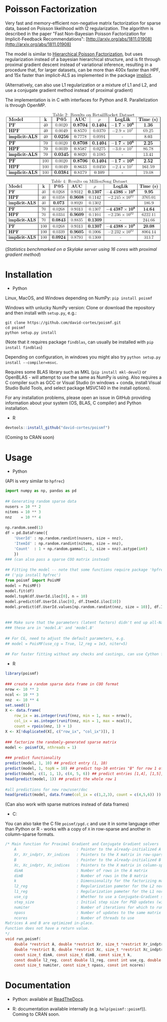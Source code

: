 # Poisson Factorization

Very fast and memory-efficient non-negative matrix factorization for sparse data, based on Poisson likelihood with l2 regularization. The algorithm is described in the paper "Fast Non-Bayesian Poisson Factorization for Implicit-Feedback Recommendations":
[http://arxiv.org/abs/1811.01908](http://arxiv.org/abs/1811.01908)

The model is similar to [Hierarchical Poisson Factorization](https://arxiv.org/abs/1311.1704), but uses regularization instead of a bayesian hierarchical structure, and is fit through proximal gradient descent instead of variational inference, resulting in a procedure that, for larger datasets, can be more than 400x faster than HPF, and 15x faster than implicit-ALS as implemented in the package [implicit](https://github.com/benfred/implicit).

(Alternatively, can also use L1 regularization or a mixture of L1 and L2, and use a conjugate gradient method instead of proximal gradient)

The implementation is in C with interfaces for Python and R. Parallelization is through OpenMP.

![image](tables/rr_table.png "retailrocket")
![image](tables/ms_table.png "millionsong")

(_Statistics benchmarked on a Skylake server using 16 cores with proximal gradient method_)

# Installation

* Python

Linux, MacOS, and Windows depending on NumPy:
```pip install poismf```


Windows with unlucky NumPy version:
Clone or download the repository and then install with `setup.py`, e.g.:

```
git clone https://github.com/david-cortes/poismf.git
cd poismf
python setup.py install
```
(Note that it requires package `findblas`, can usually be installed with `pip install findblas`)

Depending on configuration, in windows you might also try ```python setup.py install --compiler=msvc```.


Requires some BLAS library such as MKL (`pip install mkl-devel`) or OpenBLAS - will attempt to use the same as NumPy is using. Also requires a C compiler such as GCC or Visual Studio (in windows + conda, install Visual Studio Build Tools, and select package MSVC140 in the install options).

For any installation problems, please open an issue in GitHub providing information about your system (OS, BLAS, C compiler) and Python installation.

* R
```r
devtools::install_github("david-cortes/poismf")
```
(Coming to CRAN soon)

# Usage

* Python

(API is very similar to `hpfrec`)
```python
import numpy as np, pandas as pd

## Generating random sparse data
nusers = 10 ** 2
nitems = 10 ** 3
nnz    = 10 ** 4

np.random.seed(1)
df = pd.DataFrame({
	'UserId' : np.random.randint(nusers, size = nnz),
	'ItemId' : np.random.randint(nitems, size = nnz),
	'Count'  : 1 + np.random.gamma(1, 1, size = nnz).astype(int)
	})
### (can also pass a sparse COO matrix instead)

## Fitting the model -- note that some functions require package 'hpfrec'
## ('pip install hpfrec')
from poismf import PoisMF
model = PoisMF()
model.fit(df)
model.topN(df.UserId.iloc[0], n = 10)
model.predict(df.UserId.iloc[0], df.ItemId.iloc[10])
model.predict(df.UserId.values[np.random.randint(nnz, size = 10)], df.ItemId.values[np.random.randint(nnz, size = 10)])


### Make sure that the parameters (latent factors) didn't end up all-NaN or all-zeros,
### these are in 'model.A' and 'model.B'

## For CG, need to adjust the default parameters, e.g.
## model = PoisMF(use_cg = True, l2_reg = 1e3, niter=5)

## For faster fitting without any checks and castings, can use Cython function directly too
```

* R

```r
library(poismf)

### create a random sparse data frame in COO format
nrow <- 10 ** 2
ncol <- 10 ** 3
nnz  <- 10 ** 4
set.seed(1)
X <- data.frame(
    row_ix = as.integer(runif(nnz, min = 1, max = nrow)),
    col_ix = as.integer(runif(nnz, min = 1, max = ncol)),
    count = rpois(nnz, 1) + 1)
X <- X[!duplicated(X[, c("row_ix", "col_ix")]), ]

### factorize the randomly-generated sparse matrix
model <- poismf(X, nthreads = 1)

### predict functionality
predict(model, 1, 10) ## predict entry (1, 10)
predict(model, 1, topN = 10) ## predict top-10 entries "B" for row 1 of "A".
predict(model, c(1, 1, 1), c(4, 5, 6)) ## predict entries [1,4], [1,5], [1,6]
head(predict(model, 1)) ## predict the whole row 1

#all predictions for new row/user/doc
head(predict(model, data.frame(col_ix = c(1,2,3), count = c(4,5,6)) ))
```
(Can also work with sparse matrices instead of data frames)

* C:

You can also take the C file `poismf/pgd.c` and use it in some language other than Python or R - works with a copy of `X` in row-sparse and another in column-sparse formats.

```c
/* Main function for Proximal Gradient and Conjugate Gradient solvers
	A                           : Pointer to the already-initialized A matrix (user-factor)
	Xr, Xr_indptr, Xr_indices   : Pointers to the X matrix in row-sparse format
	B                           : Pointer to the already-initialized B matrix (item-factor)
	Xc, Xc_indptr, Xc_indices   : Pointers to the X matrix in column-sparse format
	dimA                        : Number of rows in the A matrix
	dimB                        : Number of rows in the B matrix
	k                           : Dimensionality for the factorizing matrices (number of columns of A and B matrices)
	l2_reg                      : Regularization pameter for the L2 norm of the A and B matrices
	l1_reg                      : Regularization pameter for the L1 norm of the A and B matrices
	use_cg                      : Whether to use a Conjugate-Gradient solver instead of Proximal-Gradient.
	step_size                   : Initial step size for PGD updates (will be decreased by 1/2 every iteration - ignored for CG)
	numiter                     : Number of iterations for which to run the procedure
	npass                       : Number of updates to the same matrix per iteration (pass >1 for CG)
	ncores                      : Number of threads to use
Matrices A and B are optimized in-place.
Function does not have a return value.
*/
void run_poismf(
	double *restrict A, double *restrict Xr, size_t *restrict Xr_indptr, size_t *restrict Xr_indices,
	double *restrict B, double *restrict Xc, size_t *restrict Xc_indptr, size_t *restrict Xc_indices,
	const size_t dimA, const size_t dimB, const size_t k,
	const double l2_reg, const double l1_reg, const int use_cg, double step_size,
	const size_t numiter, const size_t npass, const int ncores)
```

# Documentation

* Python: available at [ReadTheDocs](https://poismf.readthedocs.io/en/latest/).

* R: documentation available internally (e.g. `help(poismf::poismf`)). Coming to CRAN soon.
